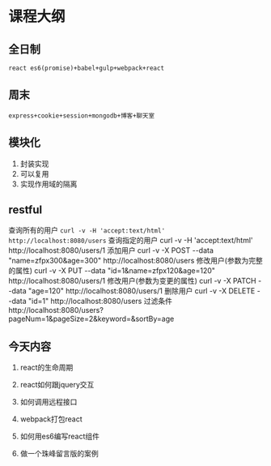 # 课程大纲
## 全日制
```
react es6(promise)+babel+gulp+webpack+react
```
## 周末
```
express+cookie+session+mongodb+博客+聊天室
```

## 模块化
1. 封装实现
2. 可以复用
3. 实现作用域的隔离


## restful

查询所有的用户 
```curl -v -H 'accept:text/html' http://localhost:8080/users```
查询指定的用户 
curl -v -H 'accept:text/html' http://localhost:8080/users/1
添加用户 
curl -v -X POST --data "name=zfpx300&age=300" http://localhost:8080/users
修改用户(参数为完整的属性) 
curl -v -X PUT --data "id=1&name=zfpx120&age=120" http://localhost:8080/users/1
修改用户(参数为变更的属性) 
curl -v -X PATCH --data "age=120" http://localhost:8080/users/1
删除用户 
curl -v -X DELETE --data "id=1" http://localhost:8080/users
过滤条件 http://localhost:8080/users?pageNum=1&pageSize=2&keyword=&sortBy=age


## 今天内容
1. react的生命周期
2. react如何跟jquery交互

3. 如何调用远程接口
4. webpack打包react
5. 如何用es6编写react组件
6. 做一个珠峰留言版的案例